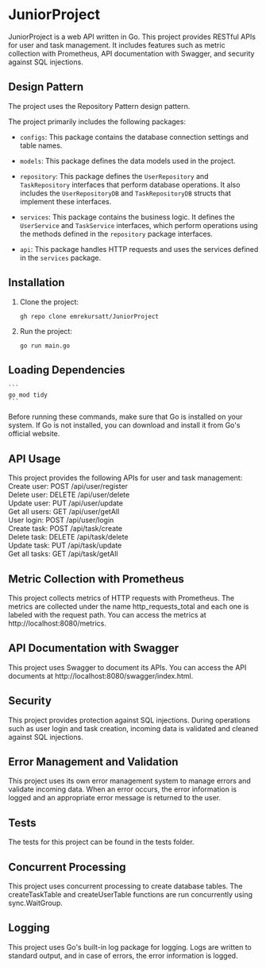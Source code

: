 # JuniorProject

JuniorProject is a web API written in Go. This project provides RESTful APIs for user and task management. It includes features such as metric collection with Prometheus, API documentation with Swagger, and security against SQL injections.

## Design Pattern


The project uses the Repository Pattern design pattern.  

The project primarily includes the following packages:

- `configs`: This package contains the database connection settings and table names.

- `models`: This package defines the data models used in the project.

- `repository`: This package defines the `UserRepository` and `TaskRepository` interfaces that perform database operations. It also includes the `UserRepositoryDB` and `TaskRepositoryDB` structs that implement these interfaces.

- `services`: This package contains the business logic. It defines the `UserService` and `TaskService` interfaces, which perform operations using the methods defined in the `repository` package interfaces.

- `api`: This package handles HTTP requests and uses the services defined in the `services` package.



## Installation

1. Clone the project:
    ```
    gh repo clone emrekursatt/JuniorProject
    ```
2. Run the project:
    ```
    go run main.go
    ```

## Loading Dependencies
    ```
    go mod tidy
    ```

Before running these commands, make sure that Go is installed on your system. If Go is not installed, you can download and install it from Go's official website.

## API Usage
This project provides the following APIs for user and task management:  
Create user: POST /api/user/register  
Delete user: DELETE /api/user/delete  
Update user: PUT /api/user/update  
Get all users: GET /api/user/getAll  
User login: POST /api/user/login  
Create task: POST /api/task/create  
Delete task: DELETE /api/task/delete  
Update task: PUT /api/task/update  
Get all tasks: GET /api/task/getAll


## Metric Collection with Prometheus
This project collects metrics of HTTP requests with Prometheus. The metrics are collected under the name http_requests_total and each one is labeled with the request path. You can access the metrics at http://localhost:8080/metrics.  
## API Documentation with Swagger
This project uses Swagger to document its APIs. You can access the API documents at http://localhost:8080/swagger/index.html.  
## Security
This project provides protection against SQL injections. During operations such as user login and task creation, incoming data is validated and cleaned against SQL injections.  
## Error Management and Validation
This project uses its own error management system to manage errors and validate incoming data. When an error occurs, the error information is logged and an appropriate error message is returned to the user.  
## Tests
The tests for this project can be found in the tests folder.

## Concurrent Processing
This project uses concurrent processing to create database tables. The createTaskTable and createUserTable functions are run concurrently using sync.WaitGroup.  
## Logging
This project uses Go's built-in log package for logging. Logs are written to standard output, and in case of errors, the error information is logged.

